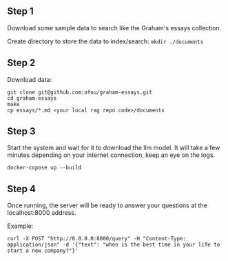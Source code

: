 ## Step 1
Download some sample data to search like the Graham's essays collection.

Create directory to store the data to index/search:
`mkdir ./documents`

## Step 2
Download data:
```
git clone git@github.com:ofou/graham-essays.git
cd graham-essays
make
cp essays/*.md <your local rag repo code>/documents
```

## Step 3
Start the system and wait for it to download the llm model. It will take a few minutes depending on your internet connection, keep an eye on the logs.
```
docker-copose up --build
```

## Step 4
Once running, the server will be ready to answer your questions at the localhost:8000 address.

Example:

```
curl -X POST "http://0.0.0.0:8000/query" -H "Content-Type: application/json" -d '{"text": "when is the best time in your life to start a new company?"}'
```
